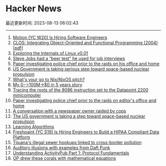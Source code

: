 # Hacker News

最近更新时间: 2023-08-13 06:02:43

--- 
1. [Motion (YC W20) Is Hiring Software Engineers](https://jobs.ashbyhq.com/motion?utm_source=hn) 
2. [CLOS: Integrating Object-Oriented and Functional Programming (2004) [pdf]](https://dreamsongs.com/Files/clos-cacm.pdf) 
3. [Exploring the Internals of Linux v0.01](https://seiya.me/blog/reading-linux-v0.01) 
4. [Steve Jobs had a “beer test” he used for job interviews](https://www.joe.co.uk/tech/steve-jobs-had-a-beer-test-he-used-for-apple-job-interviews-402536) 
5. [Paper investigating police chief prior to the raids on his office and home](https://thehandbasket.substack.com/p/a-conversation-with-the-newspaper) 
6. [US Government is taking serious step toward space-based nuclear propulsion](https://arstechnica.com/space/2023/07/nasa-seeks-to-launch-a-nuclear-powered-rocket-engine-in-four-years/) 
7. [What's your go to Nix/NixOS pitch?](https://discourse.nixos.org/t/whats-your-go-to-nix-nixos-pitch/31565) 
8. [My $0->$100M->$0 in 5 years story](https://old.reddit.com/r/startups/comments/15p8qrx/my_0100m0_in_5_years_story/) 
9. [Tracing the roots of the 8086 instruction set to the Datapoint 2200 minicomputer](https://www.righto.com/2023/08/datapoint-to-8086.html) 
10. [Paper investigating police chief prior to the raids on editor's  office and home](https://thehandbasket.substack.com/p/a-conversation-with-the-newspaper) 
11. [A conversation with a newspaper owner raided by cops](https://thehandbasket.substack.com/p/a-conversation-with-the-newspaper) 
12. [The US government is taking a step toward space-based nuclear propulsion](https://arstechnica.com/space/2023/07/nasa-seeks-to-launch-a-nuclear-powered-rocket-engine-in-four-years/) 
13. [Learning Algorithms](https://paedubucher.ch/articles/2023-07-29-learning-algorithms.html) 
14. [Freshpaint (YC S19) Is Hiring Engineers to Build a HIPAA Compliant Data Platform](https://jobs.ashbyhq.com/freshpaint/bfe56523-bff4-4ca3-936b-0ba15fb4e572?utm_source=hn) 
15. [Tijuana's illegal sewer hookups linked to cross-border pollution](https://www.kpbs.org/news/border-immigration/2023/08/10/tijuanas-illegal-sewer-hookups-linked-to-cross-border-pollution) 
16. [Auditory illusions with examples from Daft Punk](https://www.ugu.rs/blog/auditory-illusions-with-samples-from-daft-punk/) 
17. [Understanding ActivityPub Part 1: Protocol Fundamentals](https://seb.jambor.dev/posts/understanding-activitypub/) 
18. [OP drew these corals with mathematical equations](https://twitter.com/naderi_yeganeh/status/1690296100496838656) 
